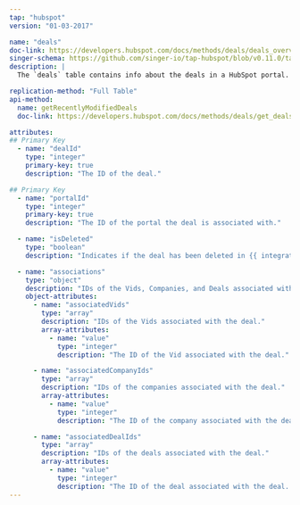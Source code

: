 ```yaml
---
tap: "hubspot"
version: "01-03-2017"

name: "deals"
doc-link: https://developers.hubspot.com/docs/methods/deals/deals_overview
singer-schema: https://github.com/singer-io/tap-hubspot/blob/v0.11.0/tap_hubspot/schemas/deals.json
description: |
  The `deals` table contains info about the deals in a HubSpot portal.

replication-method: "Full Table"
api-method:
  name: getRecentlyModifiedDeals
  doc-link: https://developers.hubspot.com/docs/methods/deals/get_deals_modified

attributes:
## Primary Key
  - name: "dealId"
    type: "integer"
    primary-key: true
    description: "The ID of the deal."

## Primary Key
  - name: "portalId"
    type: "integer"
    primary-key: true
    description: "The ID of the portal the deal is associated with."

  - name: "isDeleted"
    type: "boolean"
    description: "Indicates if the deal has been deleted in {{ integration.display_name }}."

  - name: "associations"
    type: "object"
    description: "IDs of the Vids, Companies, and Deals associated with the deal."
    object-attributes:
      - name: "associatedVids"
        type: "array"
        description: "IDs of the Vids associated with the deal."
        array-attributes:
          - name: "value"
            type: "integer"
            description: "The ID of the Vid associated with the deal."

      - name: "associatedCompanyIds"
        type: "array"
        description: "IDs of the companies associated with the deal."
        array-attributes:
          - name: "value"
            type: "integer"
            description: "The ID of the company associated with the deal."

      - name: "associatedDealIds"
        type: "array"
        description: "IDs of the deals associated with the deal."
        array-attributes:
          - name: "value"
            type: "integer"
            description: "The ID of the deal associated with the deal. (How meta!)"
---
```

